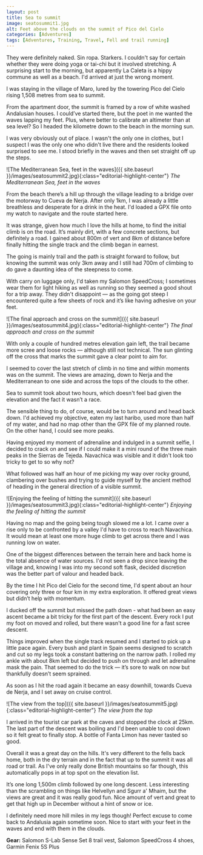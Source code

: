 ```yaml
---
layout: post
title: Sea to summit
image: seatosummit1.jpg
alt: Feet above the clouds on the summit of Pico del Cielo
categories: [Adventures]
tags: [Adventures, Training, Travel, Fell and trail running]
---
```


They were definitely naked. Sin ropa. Starkers. I couldn't say for certain whether they were doing yoga or tai-chi but it involved stretching. A surprising start to the morning, but apparently La Caleta is a hippy commune as well as a beach. I'd arrived at just the wrong moment.

I was staying in the village of Maro, lured by the towering Pico del Cielo rising 1,508 metres from sea to summit. 

From the apartment door, the summit is framed by a row of white washed Andalusian houses. I could’ve started there, but the poet in me wanted the waves lapping my feet. Plus, where better to calibrate an altimeter than at sea level? So I headed the kilometre down to the beach in the morning sun. 

I was very obviously out of place. I wasn't the only one in clothes, but I suspect I was the only one who didn't live there and the residents looked surprised to see me. I stood briefly in the waves and then set straight off up the steps.

![The Mediterranean Sea, feet in the waves]({{ site.baseurl }}/images/seatosummit2.jpg){:class="editorial-highlight-center"}
*The Mediterranean Sea, feet in the waves*

From the beach there’s a hill up through the village leading to a bridge over the motorway to Cueva de Nerja. After only 1km, I was already a little breathless and desperate for a drink in the heat. I'd loaded a GPX file onto my watch to navigate and the route started here.

It was strange, given how much I love the hills at home, to find the initial climb is on the road. It’s mainly dirt, with a few concrete sections, but definitely a road. I gained about 800m of vert and 8km of distance before finally hitting the single track and the climb began in earnest. 

The going is mainly trail and the path is straight forward to follow, but knowing the summit was only 3km away and I still had 700m of climbing to do gave a daunting idea of the steepness to come.

With carry on luggage only, I'd taken my Salomon SpeedCross; I sometimes wear them for light hiking as well as running so they seemed a good shout for a trip away. They didn't disappoint — as the going got steep I encountered quite a few sheets of rock and it’s like having adhesive on your feet.

![The final approach and cross on the summit]({{ site.baseurl }}/images/seatosummit4.jpg){:class="editorial-highlight-center"}
*The final approach and cross on the summit*

With only a couple of hundred metres elevation gain left, the trail became more scree and loose rocks — although still not technical. The sun glinting off the cross that marks the summit gave a clear point to aim for.

I seemed to cover the last stretch of climb in no time and within moments was on the summit. The views are amazing, down to Nerja and the Mediterranean to one side and across the tops of the clouds to the other.

Sea to summit took about two hours, which doesn't feel bad given the elevation and the fact it wasn’t a race.

The sensible thing to do, of course, would be to turn around and head back down. I'd achieved my objective, eaten my last haribo, used more than half of my water, and had no map other than the GPX file of my planned route. On the other hand, I could see more peaks.

Having enjoyed my moment of adrenaline and indulged in a summit selfie, I decided to crack on and see if I could make it a mini round of the three main peaks in the Sierras de Tejeda. Navachica was visible and it didn't look too tricky to get to so why not? 

What followed was half an hour of me picking my way over rocky ground, clambering over bushes and trying to guide myself by the ancient method of heading in the general direction of a visible summit. 

![Enjoying the feeling of hitting the summit]({{ site.baseurl }}/images/seatosummit3.jpg){:class="editorial-highlight-center"}
*Enjoying the feeling of hitting the summit*

Having no map and the going being tough slowed me a lot. I came over a rise only to be confronted by a valley I'd have to cross to reach Navachica. It would mean at least one more huge climb to get across there and I was running low on water.

One of the biggest differences between the terrain here and back home is the total absence of water sources. I'd not seen a drop since leaving the village and, knowing I was into my second soft flask, decided discretion was the better part of valour and headed back.

By the time I hit Pico del Cielo for the second time, I'd spent about an hour covering only three or four km in my extra exploration. It offered great views but didn’t help with momentum.

I ducked off the summit but missed the path down - what had been an easy ascent became a bit tricky for the first part of the descent. Every rock I put my foot on moved and rolled, but there wasn't a good line for a fast scree descent. 

Things improved when the single track resumed and I started to pick up a little pace again. Every bush and plant in Spain seems designed to scratch and cut so my legs took a constant battering on the narrow path. I rolled my ankle with about 8km left but decided to push on through and let adrenaline mask the pain. That seemed to do the trick — it’s sore to walk on now but thankfully doesn’t seem sprained.

As soon as I hit the road again it became an easy downhill, towards Cueva de Nerja, and I set away on cruise control. 

![The view from the top]({{ site.baseurl }}/images/seatosummit5.jpg){:class="editorial-highlight-center"}
*The view from the top*

I arrived in the tourist car park at the caves and stopped the clock at 25km. The last part of the descent was boiling and I'd been unable to cool down so it felt great to finally stop. A bottle of Fanta Limon has never tasted so good.

Overall it was a great day on the hills. It's very different to the fells back home, both in the dry terrain and in the fact that up to the summit it was all road or trail. As I've only really done British mountains so far though, this automatically pops in at top spot on the elevation list. 

It’s one long 1,500m climb followed by one long descent. Less interesting than the scrambling on things like Helvellyn and Sgurr a' Mhaim, but the views are great and it was really good fun. Nice amount of vert and great to get that high up in December without a hint of snow or ice. 

I definitely need more hill miles in my legs though! Perfect excuse to come back to Andalusia again sometime soon. Nice to start with your feet in the waves and end with them in the clouds.

**Gear:** Salomon S-Lab Sense Set 8 trail vest, Salomon SpeedCross 4 shoes, Garmin Fenix 5S Plus

